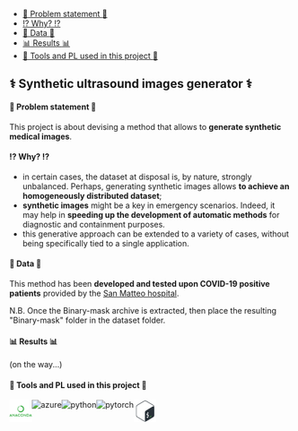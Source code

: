 <!--toc:start-->
- [:rotating_light: Problem statement :rotating_light:](#rotatinglight-problem-statement-rotatinglight)
- [:interrobang: Why? :interrobang:](#interrobang-why-interrobang)
- [:floppy_disk: Data :floppy_disk:](#floppydisk-data-floppydisk)
- [:bar_chart: Results :bar_chart:](#barchart-results-barchart)
- [:wrench: Tools and PL used in this project :wrench:](#wrench-tools-and-pl-used-in-this-project-wrench)
<!--toc:end-->

## :medical_symbol: Synthetic ultrasound images generator :medical_symbol:

#### :rotating_light: Problem statement :rotating_light: 
This project is about devising a method that allows to **generate synthetic medical images**. 

#### :interrobang: Why? :interrobang:
- in certain cases, the dataset at disposal is, by nature, strongly unbalanced. Perhaps, generating synthetic images allows **to achieve an homogeneously distributed dataset**;
- **synthetic images** might be a key in emergency scenarios. Indeed, it may help in **speeding up the development of automatic methods** for diagnostic and containment purposes. 
- this generative approach can be extended to a variety of cases, without being specifically tied to a single application.

#### :floppy_disk: Data :floppy_disk:
This method has been **developed and tested upon COVID-19 positive patients** provided by the [San Matteo hospital](http://www.sanmatteo.org/site/home.html). 

N.B. Once the Binary-mask archive is extracted, then place the resulting "Binary-mask" folder in the dataset folder.

#### :bar_chart: Results :bar_chart:
(on the way...)


#### :wrench: Tools and PL used in this project :wrench:
<a href="https://anaconda.com/" target="_blank">
    <img align="left" src="https://github.com/devicons/devicon/blob/master/icons/anaconda/anaconda-original-wordmark.svg" alt="anaconda" height="40px"/> 
</a>
<a href="https://azure.microsoft.com/en-us" target="_blank"> 
    <img align="left" src="https://cdn.jsdelivr.net/gh/devicons/devicon/icons/azure/azure-original-wordmark.svg" alt="azure" height="40px"/>
</a> 
<a href="https://www.python.org/" target="_blank"> 
    <img align="left" src="https://cdn.jsdelivr.net/gh/devicons/devicon/icons/python/python-original.svg" alt="python" height="40px"/>
</a> 
<a href="https://pytorch.org/" target="_blank">
    <img align="left" src="https://cdn.jsdelivr.net/gh/devicons/devicon/icons/pytorch/pytorch-original.svg" alt="pytorch" height="40px"/>
</a>
<a href="http://www.gnu.org/software/bash/" target="_blank">
    <img align="left" src="https://github.com/devicons/devicon/blob/master/icons/bash/bash-original.svg" alt="bash" height="40px"/>
</a>

